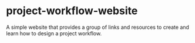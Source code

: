 # project-workflow-website
 A simple website that provides a group of links and resources to create and learn how to design a project workflow.

